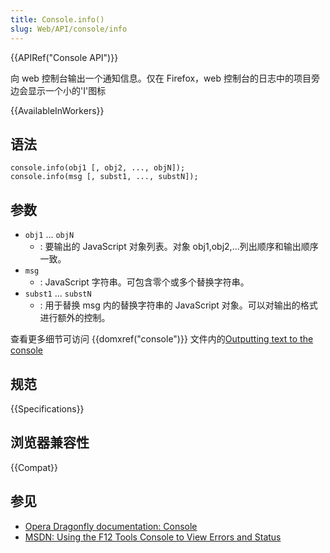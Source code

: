 ```yaml
---
title: Console.info()
slug: Web/API/console/info
---
```


{{APIRef("Console API")}}

向 web 控制台输出一个通知信息。仅在 Firefox，web 控制台的日志中的项目旁边会显示一个小的'I'图标

{{AvailableInWorkers}}

## 语法

```
console.info(obj1 [, obj2, ..., objN]);
console.info(msg [, subst1, ..., substN]);
```

## 参数

- `obj1` ... `objN`
  - : 要输出的 JavaScript 对象列表。对象 obj1,obj2,...列出顺序和输出顺序一致。
- `msg`
  - : JavaScript 字符串。可包含零个或多个替换字符串。
- `subst1` ... `substN`
  - : 用于替换 msg 内的替换字符串的 JavaScript 对象。可以对输出的格式进行额外的控制。

查看更多细节可访问 {{domxref("console")}} 文件内的[Outputting t](/zh-CN/docs/Web/API/console#Outputting_text_to_the_console)[ext to the console](/zh-CN/docs/Web/API/console#Outputting_text_to_the_console)

## 规范

{{Specifications}}

## 浏览器兼容性

{{Compat}}

## 参见

- [Opera Dragonfly documentation: Console](http://www.opera.com/dragonfly/documentation/console/)
- [MSDN: Using the F12 Tools Console to View Errors and Status](http://msdn.microsoft.com/library/gg589530)

